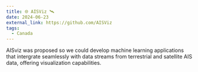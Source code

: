 ```yaml
---
title: 🌐 AISViz 🛰️
date: 2024-06-23
external_link: https://github.com/AISViz
tags:
  - Canada
---
```


AISviz was proposed so we could develop machine learning applications that intergrate seamlessly with data streams from terrestrial and satellite AIS data, offering visualization capabilities.

<!--more-->
